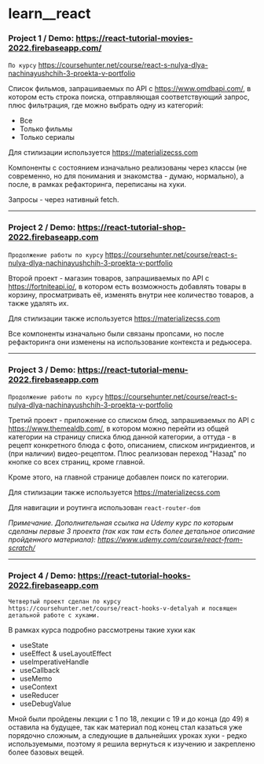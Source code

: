 # learn__react
 
### Project 1 / Demo: https://react-tutorial-movies-2022.firebaseapp.com/

`По курсу` https://coursehunter.net/course/react-s-nulya-dlya-nachinayushchih-3-proekta-v-portfolio

Список фильмов, запрашиваемых по API с https://www.omdbapi.com/, в котором есть строка поиска, отправляющая соответствующий запрос, плюс фильтрация, где можно выбрать одну из категорий:
- Все
- Только фильмы
- Только сериалы

Для стилизации используется https://materializecss.com

Компоненты с состоянием изначально реализованы через классы (не современно, но для понимания и знакомства - думаю, нормально), а после, в рамках рефакторинга, переписаны на хуки.

Запросы - через нативный fetch.

---

### Project 2 / Demo: https://react-tutorial-shop-2022.firebaseapp.com

`Продолжение работы по курсу` https://coursehunter.net/course/react-s-nulya-dlya-nachinayushchih-3-proekta-v-portfolio

Второй проект - магазин товаров, запрашиваемых по API с https://fortniteapi.io/, в котором есть возможность добавлять товары в корзину, просматривать её, изменять внутри нее количество товаров, а также удалять их.

Для стилизации также используется https://materializecss.com

Все компоненты изначально были связаны пропсами, но после рефакторинга они изменены на использование контекста и редьюсера.

---

### Project 3 / Demo: https://react-tutorial-menu-2022.firebaseapp.com

`Продолжение работы по курсу` https://coursehunter.net/course/react-s-nulya-dlya-nachinayushchih-3-proekta-v-portfolio

Третий проект - приложение cо списком блюд, запрашиваемых по API с https://www.themealdb.com/, в котором можно перейти из общей категории на страницу списка блюд данной категории, а оттуда - в рецепт конкретного блюда с фото, описанием, списком ингридиентов, и (при наличии) видео-рецептом. Плюс реализован переход "Назад" по кнопке со всех страниц, кроме главной.

Кроме этого, на главной странице добавлен поиск по категории.

Для стилизации также используется https://materializecss.com

Для навигации и роутинга использован `react-router-dom`



_*Примечание.* Дополнительная ссылка на Udemy курс по которым сделаны первые 3 проекта (так как там есть более детальное описание пройденного материала):
https://www.udemy.com/course/react-from-scratch/_

---

### Project 4 / Demo: https://react-tutorial-hooks-2022.firebaseapp.com

`Четвертый проект сделан по курсу https://coursehunter.net/course/react-hooks-v-detalyah и посвящен детальной работе с хуками.`

В рамках курса подробно рассмотрены такие хуки как
- useState
- useEffect & useLayoutEffect
- useImperativeHandle
- useCallback
- useMemo
- useContext
- useReducer
- useDebugValue

Мной были пройдены лекции с 1 по 18, лекции с 19 и до конца (до 49) я оставила на будущее, так как материал под конец стал казаться уже порядочно сложным, а следующие в дальнейших уроках хуки - редко используемыми, поэтому я решила вернуться к изучению и закрепленю более базовых вещей.
